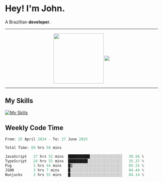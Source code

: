 # Hey! I'm John.

A Brazillian **developer**.

---

<p align="center">
  <img align="center" src="https://github-readme-stats.vercel.app/api?username=joaoiacillo&show_icons=true&locale=en" height="165" />
  <img align="center" src="https://github-readme-stats.vercel.app/api/top-langs/?username=anuraghazra&layout=compact" />
</p>

---

## My Skills

[![My Skills](https://skillicons.dev/icons?i=js,html,css,bootstrap,py,mysql,bash,linux,git,github,vscode,gamemakerstudio)](https://skillicons.dev)

## Weekly Code Time

<!--START_SECTION:waka-->

```python
From: 25 April 2024 - To: 27 June 2025

Total Time: 69 hrs 58 mins

JavaScript   27 hrs 52 mins  ██████████░░░░░░░░░░░░░░░   39.56 %
TypeScript   24 hrs 55 mins  █████████░░░░░░░░░░░░░░░░   35.37 %
Pug          3 hrs 44 mins   █▒░░░░░░░░░░░░░░░░░░░░░░░   05.31 %
JSON         3 hrs 7 mins    █░░░░░░░░░░░░░░░░░░░░░░░░   04.44 %
Nunjucks     2 hrs 55 mins   █░░░░░░░░░░░░░░░░░░░░░░░░   04.14 %
```

<!--END_SECTION:waka-->

